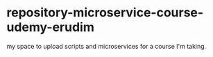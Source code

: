 # repository-microservice-course-udemy-erudim
my space to upload scripts and microservices for a course I'm taking.
